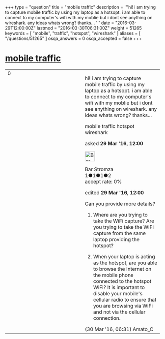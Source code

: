 +++
type = "question"
title = "mobile traffic"
description = '''hi! i am trying to capture mobile traffic by using my laptop as a hotsopt. i am able to connect to my computer&#x27;s wifi with my moblie but i dont see anything on wireshark. any ideas whats wrong? thanks... '''
date = "2016-03-29T12:00:00Z"
lastmod = "2016-03-30T06:31:00Z"
weight = 51265
keywords = [ "mobile", "traffic", "hotspot", "wireshark" ]
aliases = [ "/questions/51265" ]
osqa_answers = 0
osqa_accepted = false
+++

<div class="headNormal">

# [mobile traffic](/questions/51265/mobile-traffic)

</div>

<div id="main-body">

<div id="askform">

<table id="question-table" style="width:100%;"><colgroup><col style="width: 50%" /><col style="width: 50%" /></colgroup><tbody><tr class="odd"><td style="width: 30px; vertical-align: top"><div class="vote-buttons"><span id="post-51265-upvote" class="ajax-command post-vote up" rel="nofollow" title="I like this post (click again to cancel)"> </span><div id="post-51265-score" class="post-score" title="current number of votes">0</div><span id="post-51265-downvote" class="ajax-command post-vote down" rel="nofollow" title="I dont like this post (click again to cancel)"> </span> <span id="favorite-mark" class="ajax-command favorite-mark" rel="nofollow" title="mark/unmark this question as favorite (click again to cancel)"> </span><div id="favorite-count" class="favorite-count"></div></div></td><td><div id="item-right"><div class="question-body"><p>hi! i am trying to capture mobile traffic by using my laptop as a hotsopt. i am able to connect to my computer's wifi with my moblie but i dont see anything on wireshark. any ideas whats wrong? thanks...</p></div><div id="question-tags" class="tags-container tags"><span class="post-tag tag-link-mobile" rel="tag" title="see questions tagged &#39;mobile&#39;">mobile</span> <span class="post-tag tag-link-traffic" rel="tag" title="see questions tagged &#39;traffic&#39;">traffic</span> <span class="post-tag tag-link-hotspot" rel="tag" title="see questions tagged &#39;hotspot&#39;">hotspot</span> <span class="post-tag tag-link-wireshark" rel="tag" title="see questions tagged &#39;wireshark&#39;">wireshark</span></div><div id="question-controls" class="post-controls"></div><div class="post-update-info-container"><div class="post-update-info post-update-info-user"><p>asked <strong>29 Mar '16, 12:00</strong></p><img src="https://secure.gravatar.com/avatar/5da7238914e3c851d63a0a110da53795?s=32&amp;d=identicon&amp;r=g" class="gravatar" width="32" height="32" alt="Bar%20Stromza&#39;s gravatar image" /><p><span>Bar Stromza</span><br />
<span class="score" title="1 reputation points">1</span><span title="1 badges"><span class="badge1">●</span><span class="badgecount">1</span></span><span title="1 badges"><span class="silver">●</span><span class="badgecount">1</span></span><span title="2 badges"><span class="bronze">●</span><span class="badgecount">2</span></span><br />
<span class="accept_rate" title="Rate of the user&#39;s accepted answers">accept rate:</span> <span title="Bar Stromza has no accepted answers">0%</span></p></div><div class="post-update-info post-update-info-edited"><p><span> edited <strong>29 Mar '16, 12:00</strong> </span></p></div></div><div id="comments-container-51265" class="comments-container"><span id="51290"></span><div id="comment-51290" class="comment"><div id="post-51290-score" class="comment-score"></div><div class="comment-text"><p>Can you provide more details?</p><ol><li><p>Where are you trying to take the WiFi capture? Are you trying to take the WiFi capture from the same laptop providing the hotspot?</p></li><li><p>When your laptop is acting as the hotspot, are you able to browse the Internet on the mobile phone connected to the hotspot WiFi? It is important to disable your mobile's cellular radio to ensure that you are browsing via WiFi and not via the cellular connection.</p></li></ol></div><div id="comment-51290-info" class="comment-info"><span class="comment-age">(30 Mar '16, 06:31)</span> <span class="comment-user userinfo">Amato_C</span></div></div></div><div id="comment-tools-51265" class="comment-tools"></div><div class="clear"></div><div id="comment-51265-form-container" class="comment-form-container"></div><div class="clear"></div></div></td></tr></tbody></table>

</div>

</div>

